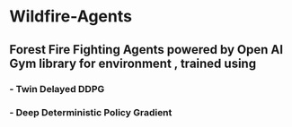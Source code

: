 # Wildfire-Agents

## Forest Fire Fighting Agents powered by Open AI Gym library for environment , trained using 
 ### - Twin Delayed DDPG 
 ### - Deep Deterministic Policy Gradient 
